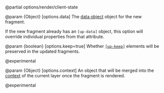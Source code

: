 @partial options/render/client-state

@param {Object} [options.data]
  The [data object](/data) object for the new fragment.

  If the new fragment already has an `[up-data]` object, this option will override
  individual properties from that attribute.

@param {boolean} [options.keep=true]
  Whether [`[up-keep]`](/up-keep) elements will be preserved in the updated fragments.

  @experimental

@param {Object} [options.context]
  An object that will be merged into the [context](/context) of the current layer once the fragment is rendered.

  @experimental
  
